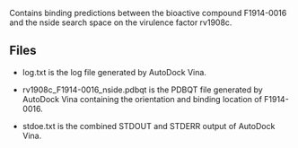 Contains binding predictions between the bioactive compound F1914-0016 and the nside search space on the virulence factor rv1908c.

## Files

- log.txt is the log file generated by AutoDock Vina.

- rv1908c_F1914-0016_nside.pdbqt is the PDBQT file generated by AutoDock Vina containing the orientation and binding location of F1914-0016.

- stdoe.txt is the combined STDOUT and STDERR output of AutoDock Vina.

